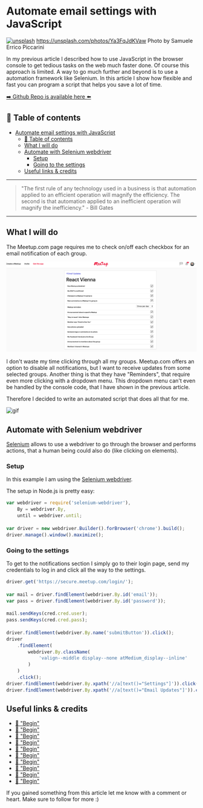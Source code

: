 # Automate email settings with JavaScript
[<img src="https://images.unsplash.com/photo-1486758206125-94d07f414b1c?dpr=2&auto=format&fit=crop&w=1080&h=720&q=80&cs=tinysrgb&crop=" alt="unsplash">](
https://unsplash.com/photos/Ya3FqJdKVaw)
https://unsplash.com/photos/Ya3FqJdKVaw Photo by Samuele Errico Piccarini

In my previous article I described how to use JavaScript in the browser console to get tedious tasks on the web much faster done. Of course this approach is limited. A way to go much further and beyond is to use a automation framework like Selenium. In this article I show how flexible and fast you can program a script that helps you save a lot of time.

[➡️ Github Repo is available here ⬅️](https://github.com/DDCreationStudios/seleniumExample)


## 📄 Table of contents

<!-- toc orderedList:0 depthFrom:1 depthTo:6 -->

* [Automate email settings with JavaScript](#automate-email-settings-with-javascript)
  * [📄 Table of contents](#table-of-contents)
  * [What I will do](#what-i-will-do)
  * [Automate with Selenium webdriver](#automate-with-selenium-webdriver)
    * [Setup](#setup)
    * [Going to the settings](#going-to-the-settings)
  * [Useful links & credits](#useful-links-credits)

<!-- tocstop -->


---
>"The first rule of any technology used in a business is that automation applied to an efficient operation will magnify the efficiency. The second is that automation applied to an inefficient operation will magnify the inefficiency." - Bill Gates
---

## What I will do

The Meetup.com page requires me to check on/off each checkbox for an email notification of each group.

<img src="../assets/SELEX/emailUpdates.png" alt="screenshot"/>

I don't waste my time clicking through all my groups. Meetup.com offers an option to disable all notifications, but I want to receive updates from some selected groups.
Another thing is that they have "Reminders", that require even more clicking with a dropdown menu. This dropdown menu can't even be handled by the console code, that I have shown in the previous article.

Therefore I decided to write an automated script that does all that for me.

<img src="http://g.recordit.co/wc1jG5oRLW.gif" alt="gif"/>

## Automate with Selenium webdriver

[Selenium](http://www.seleniumhq.org/) allows to use a webdriver to go through the browser and performs actions, that a human being could also do (like clicking on elements).

### Setup

In this example I am using the [Selenium webdriver](https://github.com/SeleniumHQ/selenium/tree/master/javascript/node/selenium-webdriver).

The setup in Node.js is pretty easy:

```javascript
var webdriver = require('selenium-webdriver'),
	By = webdriver.By,
	until = webdriver.until;

var driver = new webdriver.Builder().forBrowser('chrome').build();
driver.manage().window().maximize();
```

### Going to the settings

To get to the notifications section I simply go to their login page, send my credentials to log in and click all the way to the settings.

```javascript
driver.get('https://secure.meetup.com/login/');

var mail = driver.findElement(webdriver.By.id('email'));
var pass = driver.findElement(webdriver.By.id('password'));

mail.sendKeys(cred.cred.user);
pass.sendKeys(cred.cred.pass);

driver.findElement(webdriver.By.name('submitButton')).click();
driver
	.findElement(
		webdriver.By.className(
			'valign--middle display--none atMedium_display--inline'
		)
	)
	.click();
driver.findElement(webdriver.By.xpath('//a[text()="Settings"]')).click();
driver.findElement(webdriver.By.xpath('//a[text()="Email Updates"]')).click();
```

### 


## Useful links & credits
- [📄 "Begin"](afgafgadgads)
- [📄 "Begin"](afgafgadgads)
- [📄 "Begin"](afgafgadgads)
- [📄 "Begin"](afgafgadgads)
- [📄 "Begin"](afgafgadgads)
- [📄 "Begin"](afgafgadgads)
- [📄 "Begin"](afgafgadgads)
- [📄 "Begin"](afgafgadgads)
- [📄 "Begin"](afgafgadgads)
- [📄 "Begin"](afgafgadgads)



If you gained something from this article let me know with a comment or heart. Make sure to follow for more :)


<!-- Written by Daniel Deutsch (deudan1010@gmail.com) -->
